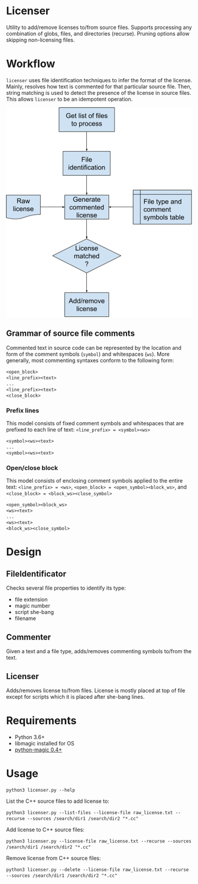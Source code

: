 # Licenser

Utility to add/remove licenses to/from source files.
Supports processing any combination of globs, files, and directories (recurse).
Pruning options allow skipping non-licensing files.


# Workflow

`licenser` uses file identification techniques to infer the format of the license.
Mainly, resolves how text is commented for that particular source file.
Then, string matching is used to detect the presence of the license in source files.
This allows `licenser` to be an idempotent operation.

<img src="docs/figures/licenser_workflow.png" alt="Licenser workflow"/>

## Grammar of source file comments

Commented text in source code can be represented by the location and form of the comment symbols (`symbol`) and whitespaces (`ws`).
More generally, most commenting syntaxes conform to the following form:
```
<open_block>
<line_prefix><text>
...
<line_prefix><text>
<close_block>
```

### Prefix lines

This model consists of fixed comment symbols and whitespaces that are prefixed to each line of text: `<line_prefix> = <symbol><ws>`
```
<symbol><ws><text>
...
<symbol><ws><text>
```

### Open/close block

This model consists of enclosing comment symbols applied to the entire text: `<line_prefix> = <ws>`, `<open_block> = <open_symbol><block_ws>`, and `<close_block> = <block_ws><close_symbol>`
```
<open_symbol><block_ws>
<ws><text>
...
<ws><text>
<block_ws><close_symbol>
```


# Design

## FileIdentificator

Checks several file properties to identify its type:
* file extension
* magic number
* script she-bang
* filename

## Commenter

Given a text and a file type, adds/removes commenting symbols to/from the text.

## Licenser

Adds/removes license to/from files.
License is mostly placed at top of file except for scripts which it is placed after she-bang lines.


# Requirements

* Python 3.6+
* libmagic installed for OS
* [python-magic 0.4+](https://pypi.org/project/python-magic)


# Usage

```shell
python3 licenser.py --help
```

List the C++ source files to add license to:
```shell
python3 licenser.py --list-files --license-file raw_license.txt --recurse --sources /search/dir1 /search/dir2 "*.cc"
```

Add license to C++ source files:
```shell
python3 licenser.py --license-file raw_license.txt --recurse --sources /search/dir1 /search/dir2 "*.cc"
```

Remove license from C++ source files:
```shell
python3 licenser.py --delete --license-file raw_license.txt --recurse --sources /search/dir1 /search/dir2 "*.cc"
```
